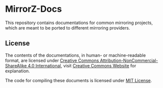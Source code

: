 # MirrorZ-Docs

This repository contains documentations for common mirroring projects, which are meant to be ported to different mirroring providers.

## License

The contents of the documentations, in human- or machine-readable format, are licensed under [Creative Commons Attribution-NonCommercial-ShareAlike 4.0 International](./LICENSE-CC), visit [Creative Commons Website](https://creativecommons.org/licenses/by-nc-sa/4.0/) for explanation.

The code for compiling these documents is licensed under [MIT License](./LICENSE-MIT).

